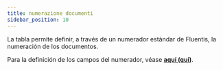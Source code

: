 ```yaml
---
title: numerazione documenti
sidebar_position: 10
---
```


La tabla permite definir, a través de un numerador estándar de Fluentis, la numeración de los documentos.  

Para la definición de los campos del numerador, véase [**aquí (qui)**](/docs/configurations/tables/fluentis-numerations).